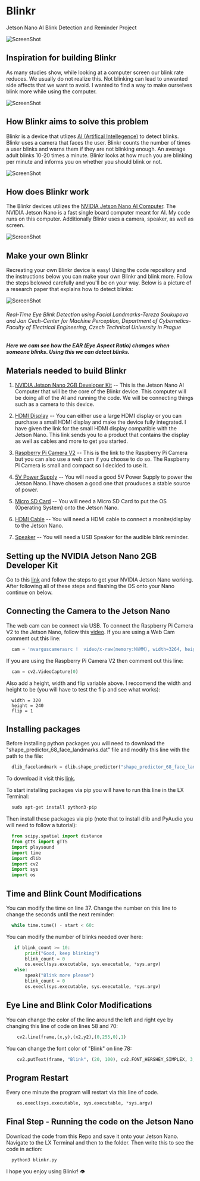 # Blinkr
Jetson Nano AI Blink Detection and Reminder Project

![ScreenShot](https://i.ibb.co/pQpCdX8/Are-tch-2.png)

## Inspiration for building Blinkr
As many studies show, while looking at a computer screen our blink rate reduces. We usually do not realize this. Not blinking can lead to unwanted side affects that we want to avoid. I wanted to find a way to make ourselves blink more while using the computer.

![ScreenShot](https://i.ibb.co/f2XzGk2/Are-tch-3.png)

## How Blinkr aims to solve this problem
Blinkr is a device that utlizes [AI (Artifical Intellegence)](https://en.wikipedia.org/wiki/Artificial_intelligence) to detect blinks. Blinkr uses a camera that faces the user. Blinkr counts the number of times a user blinks and warns them if they are not blinking enough. An average adult blinks 10-20 times a minute. Blinkr looks at how much you are blinking per minute and informs you on whether you should blink or not.

![ScreenShot](https://i.ibb.co/DCbsY5Z/Are-tch-5.png)

## How does Blinkr work
The Blinkr devices utilizes the [NVIDIA Jetson Nano AI Computer](https://www.nvidia.com/en-us/autonomous-machines/embedded-systems/jetson-nano/). The NVIDIA Jetson Nano is a fast single board computer meant for AI. My code runs on this computer. Additionally Blinkr uses a camera, speaker, as well as screen.

![ScreenShot](https://i.ibb.co/r6ZHpgQ/Are-tch-6.png)

## Make your own Blinkr
Recreating your own Blinkr device is easy! Using the code repository and the instructions below you can make your own Blinkr and blink more. Follow the steps belowed carefully and you'll be on your way. Below is a picture of a research paper that explains how to detect blinks:

![ScreenShot](https://i.ibb.co/4RY4cRH/Screen-Shot-2020-11-23-at-5-35-36-PM.png)
###### Real-Time Eye Blink Detection using Facial Landmarks-Tereza Soukupova and Jan Cech-Center for Machine Perception, Department of Cybernetics-Faculty of Electrical Engineering, Czech Technical University in Prague

***Here we cam see how the EAR (Eye Aspect Ratio) changes when someone blinks. Using this we can detect blinks.***

## Materials needed to build Blinkr

1. [NVIDIA Jetson Nano 2GB Developer Kit](https://www.amazon.com/NVIDIA-Jetson-Nano-2GB-Developer/dp/B08J157LHH/ref=sr_1_3?dchild=1&keywords=nvidia+jetson+nano&qid=1606178473&sr=8-3) -- This is the Jetson Nano AI Computer that will be the core of the Blinkr device. This computer will be doing all of the AI and running the code. We will be connecting things such as a camera to this device.

2. [HDMI Display](https://www.amazon.com/Developer-Accessories-Powerful-Development-XYGStudy/dp/B08629Y5JR/ref=sr_1_1_sspa?dchild=1&keywords=nvidia%2Bjetson%2Bnano%2Bdisplay&qid=1606178640&sr=8-1-spons&spLa=ZW5jcnlwdGVkUXVhbGlmaWVyPUEzTkZDV1A2REZGVVhPJmVuY3J5cHRlZElkPUExMDM4NDgyMkdTS1dWSkNXWks0WSZlbmNyeXB0ZWRBZElkPUEwMzk0NjI2MzlVVUlZUzVFQkxVUCZ3aWRnZXROYW1lPXNwX2F0ZiZhY3Rpb249Y2xpY2tSZWRpcmVjdCZkb05vdExvZ0NsaWNrPXRydWU&th=1) -- You can either use a large HDMI display or you can purchase a small HDMI display and make the device fully integrated. I have given the link for the small HDMI display compatible with the Jetson Nano. This link sends you to a product that contains the display as well as cables and more to get you started.

3. [Raspberry Pi Camera V2](https://www.amazon.com/gp/product/B07W5T3J5T/ref=ppx_yo_dt_b_asin_title_o05_s00?ie=UTF8&psc=1) -- This is the link to the Raspberry Pi Camera but you can also use a web cam if you choose to do so. The Raspberry Pi Camera is small and compact so I decided to use it. 

4. [5V Power Supply](https://www.amazon.com/gp/product/B07TYQRXTK/ref=ppx_yo_dt_b_asin_title_o02_s00?ie=UTF8&psc=1) -- You will need a good 5V Power Supply to power the Jetson Nano. I have chosen a good one that prouduces a stable source of power.

5. [Micro SD Card](https://www.amazon.com/SanDisk-Ultra-microSDXC-Memory-Adapter/dp/B073JWXGNT/ref=sr_1_2?dchild=1&keywords=sandisk+32gb&qid=1606179035&sr=8-2) -- You will need a Micro SD Card to put the OS (Operating System) onto the Jetson Nano.

6. [HDMI Cable](https://www.amazon.com/AmazonBasics-High-Speed-HDMI-Cable-1-Pack/dp/B014I8T0YQ/ref=sr_1_1_sspa?crid=20LGUYKA7TEIC&dchild=1&keywords=hdmi+cable+amazonbasics&qid=1606179113&sprefix=HDMI+Cable+amazon%2Caps%2C227&sr=8-1-spons&psc=1&spLa=ZW5jcnlwdGVkUXVhbGlmaWVyPUEzQTc5VDMxOFo0U0o3JmVuY3J5cHRlZElkPUEwNTIxMTExM0hGVURXN1ZaSzNHTyZlbmNyeXB0ZWRBZElkPUEwNzYzMTI2M0o3RFVOQ1NORVBJMCZ3aWRnZXROYW1lPXNwX2F0ZiZhY3Rpb249Y2xpY2tSZWRpcmVjdCZkb05vdExvZ0NsaWNrPXRydWU=) -- You will need a HDMI cable to connect a moniter/display to the Jetson Nano.

7. [Speaker](https://www.amazon.com/HONKYOB-Speaker-Computer-Multimedia-Notebook/dp/B075M7FHM1/ref=sr_1_3?dchild=1&keywords=usb+mini+speaker&qid=1606240300&sr=8-3) -- You will need a USB Speaker for the audible blink reminder.

## Setting up the NVIDIA Jetson Nano 2GB Developer Kit
Go to this [link](https://www.nvidia.com/en-us/autonomous-machines/embedded-systems/jetson-nano/education-projects/) and follow the steps to get your NVIDIA Jetson Nano working. After following all of these steps and flashing the OS onto your Nano continue on below.

## Connecting the Camera to the Jetson Nano

The web cam can be connect via USB. To connect the Raspberry Pi Camera V2 to the Jetson Nano, follow this [video](https://www.youtube.com/watch?v=dHvb225Pw1s). If you are using a Web Cam comment out this line:
```python
  cam = 'nvarguscamerasrc !  video/x-raw(memory:NVMM), width=3264, height=2464, format=NV12, framerate=21/1 ! nvvidconv flip-method='+flip+' ! video/x-raw, width='+width+', height='+height+', format=BGRx ! videoconvert ! video/x-raw, format=BGR ! appsink'
```
If you are using the Raspberry Pi Camera V2 then comment out this line:
```python
  cam = cv2.VideoCapture(0)
```
Also add a height, width and flip variable above. I reccomend the width and height to be (you will have to test the flip and see what works):
```
  width = 320
  height = 240
  flip = 1
```

## Installing packages

Before installing python packages you will need to download the "shape_predictor_68_face_landmarks.dat" file and modify this line with the path to the file:

```python
  dlib_facelandmark = dlib.shape_predictor("shape_predictor_68_face_landmarks.dat")
```

To download it visit this [link](http://dlib.net/files/shape_predictor_68_face_landmarks.dat.bz2).

To start installing packages via pip you will have to run this line in the LX Terminal:
```python
  sudo apt-get install python3-pip
```
Then install these packages via pip (note that to install dlib and PyAudio you will need to follow a tutorial):
```python
  from scipy.spatial import distance
  from gtts import gTTS
  import playsound
  import time
  import dlib
  import cv2
  import sys
  import os
```

## Time and Blink Count Modifications

You can modify the time on line 37. Change the number on this line to change the seconds until the next reminder:

```python
  while time.time() - start < 60:
```

You can modify the number of blinks needed over here:

```python
   if blink_count >= 10:
       print("Good, keep blinking")
       blink_count = 0
       os.execl(sys.executable, sys.executable, *sys.argv)
   else:
       speak("Blink more please")
       blink_count = 0
       os.execl(sys.executable, sys.executable, *sys.argv)
```

## Eye Line and Blink Color Modifications

You can change the color of the line around the left and right eye by changing this line of code on lines 58 and 70:

```python
    cv2.line(frame,(x,y),(x2,y2),(0,255,0),1)
```

You can change the font color of "Blink" on line 78:

```python
    cv2.putText(frame, "Blink", (20, 100), cv2.FONT_HERSHEY_SIMPLEX, 3, (255, 0, 0), 4)
```

## Program Restart

Every one minute the program will restart via this line of code.

```python
    os.execl(sys.executable, sys.executable, *sys.argv)
```

## Final Step - Running the code on the Jetson Nano
Download the code from this Repo and save it onto your Jetson Nano. Navigate to the LX Terminal and then to the folder. Then write this to see the code in action:
```
  python3 blinkr.py
```
I hope you enjoy using Blinkr! 👁



